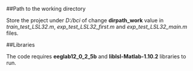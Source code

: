 ##Path to the working directory

Store the project under *D:/bci* of change **dirpath_work** value in *train_test_LSL32.m*, *exp_test_LSL32_first.m* and *exp_test_LSL32_main.m* files.


##Libraries

The code requires **eeglab12_0_2_5b** and **liblsl-Matlab-1.10.2** libraries to run.
